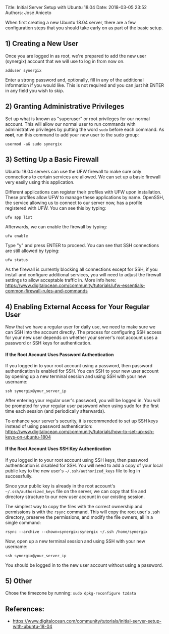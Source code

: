 Title: Initial Server Setup with Ubuntu 18.04
Date: 2018-03-05 23:52 
Authors: José Aniceto


When first creating a new Ubuntu 18.04 server, there are a few configuration steps that you should take early on as part of the basic setup.

## 1) Creating a New User

Once you are logged in as root, we're prepared to add the new user (synergix) account that we will use to log in from now on.

`adduser synergix`

Enter a strong password and, optionally, fill in any of the additional information if you would like. This is not required and you can just hit ENTER in any field you wish to skip.

## 2) Granting Administrative Privileges

Set up what is known as "superuser" or root privileges for our normal account. This will allow our normal user to run commands with administrative privileges by putting the word `sudo` before each command. As **root**, run this command to add your new user to the sudo group:

`usermod -aG sudo synergix`

## 3) Setting Up a Basic Firewall

Ubuntu 18.04 servers can use the UFW firewall to make sure only connections to certain services are allowed. We can set up a basic firewall very easily using this application.

Different applications can register their profiles with UFW upon installation. These profiles allow UFW to manage these applications by name. OpenSSH, the service allowing us to connect to our server now, has a profile registered with UFW. You can see this by typing:

`ufw app list`

Afterwards, we can enable the firewall by typing:

`ufw enable`

Type "y" and press ENTER to proceed. You can see that SSH connections are still allowed by typing:

`ufw status`

As the firewall is currently blocking all connections except for SSH, if you install and configure additional services, you will need to adjust the firewall settings to allow acceptable traffic in. More info here: https://www.digitalocean.com/community/tutorials/ufw-essentials-common-firewall-rules-and-commands

## 4) Enabling External Access for Your Regular User

Now that we have a regular user for daily use, we need to make sure we can SSH into the account directly. The process for configuring SSH access for your new user depends on whether your server's root account uses a password or SSH keys for authentication.

#### If the Root Account Uses Password Authentication

If you logged in to your root account using a password, then password authentication is enabled for SSH. You can SSH to your new user account by opening up a new terminal session and using SSH with your new username:

`ssh synergix@your_server_ip`

After entering your regular user's password, you will be logged in. You will be prompted for your regular user password when using sudo for the first time each session (and periodically afterwards).

To enhance your server's security, it is recommended to set up SSH keys instead of using password authentication: https://www.digitalocean.com/community/tutorials/how-to-set-up-ssh-keys-on-ubuntu-1804

#### If the Root Account Uses SSH Key Authentication

If you logged in to your root account using SSH keys, then password authentication is disabled for SSH. You will need to add a copy of your local public key to the new user's `~/.ssh/authorized_keys` file to log in successfully.

Since your public key is already in the root account's `~/.ssh/authorized_keys` file on the server, we can copy that file and directory structure to our new user account in our existing session.

The simplest way to copy the files with the correct ownership and permissions is with the `rsync` command. This will copy the root user's .ssh directory, preserve the permissions, and modify the file owners, all in a single command:

`rsync --archive --chown=synergix:synergix ~/.ssh /home/synergix`

Now, open up a new terminal session and using SSH with your new username:

`ssh synergix@your_server_ip`

You should be logged in to the new user account without using a password. 

## 5) Other

Chose the timezone by running: `sudo dpkg-reconfigure tzdata`

## References:
* https://www.digitalocean.com/community/tutorials/initial-server-setup-with-ubuntu-18-04

